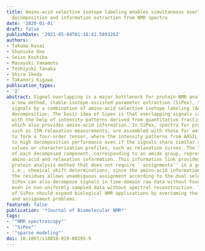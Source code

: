 ```yaml
---
title: Amino-acid selective isotope labeling enables simultaneous overlapping signal
  decomposition and information extraction from NMR spectra
date: '2020-01-01'
draft: false
publishDate: '2021-05-04T01:16:41.589326Z'
authors:
- Takuma Kasai
- Shunsuke Ono
- Seizo Koshiba
- Masayuki Yamamoto
- Toshiyuki Tanaka
- Shiro Ikeda
- Takanori Kigawa
publication_types:
- '2'
abstract: Signal overlapping is a major bottleneck for protein NMR analysis. We propose
  a new method, stable-isotope-assisted parameter extraction (SiPex), to resolve overlapping
  signals by a combination of amino-acid selective isotope labeling (AASIL) and tensor
  decomposition. The basic idea of Sipex is that overlapping signals can be decomposed
  with the help of intensity patterns derived from quantitative fractional AASIL,
  which also provides amino-acid information. In SiPex, spectra for protein characterization,
  such as 15N relaxation measurements, are assembled with those for amino-acid information
  to form a four-order tensor, where the intensity patterns from AASIL contribute
  to high decomposition performance even if the signals share similar chemical shift
  values or characterization profiles, such as relaxation curves. The loading vectors
  of each decomposed component, corresponding to an amide group, represent both the
  amino-acid and relaxation information. This information link provides an alternative
  protein analysis method that does not require ``assignments'' in a general sense;
  i.e., chemical shift determinations, since the amino-acid information for some of
  the residues allows unambiguous assignment according to the dual selective labeling.
  SiPex can also decompose signals in time-domain raw data without Fourier transform,
  even in non-uniformly sampled data without spectral reconstruction. These features
  of SiPex should expand biological NMR applications by overcoming their overlapping
  and assignment problems.
featured: false
publication: '*Journal of Biomolecular NMR*'
tags:
- '"NMR spectroscopy"'
- '"SiPex"'
- '"sparse modeling"'
doi: 10.1007/s10858-019-00295-9
---
```

